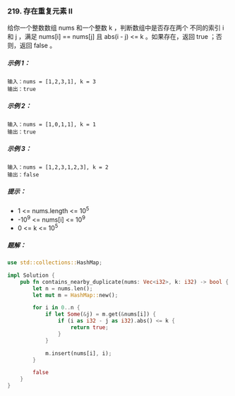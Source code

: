 ### 219. 存在重复元素 II
给你一个整数数组 nums 和一个整数 k ，判断数组中是否存在两个 不同的索引 i 和 j ，满足 nums[i] == nums[j] 且 abs(i - j) <= k 。如果存在，返回 true ；否则，返回 false 。



##### 示例 1：
```
输入：nums = [1,2,3,1], k = 3
输出：true
```

##### 示例 2：
```
输入：nums = [1,0,1,1], k = 1
输出：true
```

##### 示例 3：
```
输入：nums = [1,2,3,1,2,3], k = 2
输出：false
```



##### 提示：
- 1 <= nums.length <= 10<sup>5</sup>
- -10<sup>9</sup> <= nums[i] <= 10<sup>9</sup>
- 0 <= k <= 10<sup>5</sup>

##### 题解：
```rust
use std::collections::HashMap;

impl Solution {
    pub fn contains_nearby_duplicate(nums: Vec<i32>, k: i32) -> bool {
        let n = nums.len();
        let mut m = HashMap::new();

        for i in 0..n {
            if let Some(&j) = m.get(&nums[i]) {
                if (i as i32 - j as i32).abs() <= k {
                    return true;
                }
            }

            m.insert(nums[i], i);
        }

        false
    }
}
```
